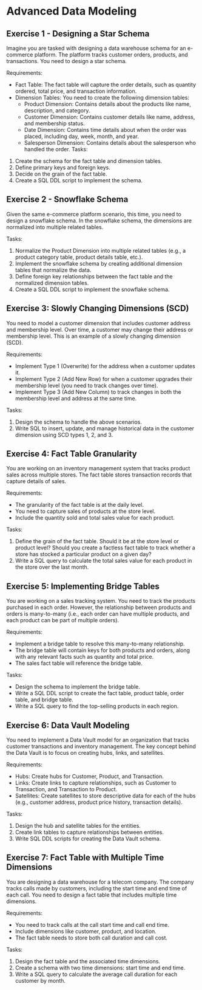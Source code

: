 # Advanced Data Modeling

## Exercise 1 - Designing a Star Schema

Imagine you are tasked with designing a data warehouse schema for an e-commerce platform. The platform tracks customer orders, products, and transactions. You need to design a star schema.

Requirements:
- Fact Table: The fact table will capture the order details, such as quantity ordered, total price, and transaction information.
- Dimension Tables: You need to create the following dimension tables:
    * Product Dimension: Contains details about the products like name, description, and category.
    * Customer Dimension: Contains customer details like name, address, and membership status.
    * Date Dimension: Contains time details about when the order was placed, including day, week, month, and year.
    * Salesperson Dimension: Contains details about the salesperson who handled the order.
Tasks:
1. Create the schema for the fact table and dimension tables.
2. Define primary keys and foreign keys.
3. Decide on the grain of the fact table.
4. Create a SQL DDL script to implement the schema.

## Exercise 2 -  Snowflake Schema

Given the same e-commerce platform scenario, this time, you need to design a snowflake schema. In the snowflake schema, the dimensions are normalized into multiple related tables.

Tasks:
1. Normalize the Product Dimension into multiple related tables (e.g., a product category table, product details table, etc.).
2. Implement the snowflake schema by creating additional dimension tables that normalize the data.
3. Define foreign key relationships between the fact table and the normalized dimension tables.
4. Create a SQL DDL script to implement the snowflake schema.

## Exercise 3: Slowly Changing Dimensions (SCD)

You need to model a customer dimension that includes customer address and membership level. Over time, a customer may change their address or membership level. This is an example of a slowly changing dimension (SCD).

Requirements:
- Implement Type 1 (Overwrite) for the address when a customer updates it.
- Implement Type 2 (Add New Row) for when a customer upgrades their membership level (you need to track changes over time).
- Implement Type 3 (Add New Column) to track changes in both the membership level and address at the same time.

Tasks:
1. Design the schema to handle the above scenarios.
2. Write SQL to insert, update, and manage historical data in the customer dimension using SCD types 1, 2, and 3.

## Exercise 4: Fact Table Granularity

You are working on an inventory management system that tracks product sales across multiple stores. The fact table stores transaction records that capture details of sales.

Requirements:
- The granularity of the fact table is at the daily level.
- You need to capture sales of products at the store level.
- Include the quantity sold and total sales value for each product.

Tasks:
1. Define the grain of the fact table. Should it be at the store level or product level? Should you create a factless fact table to track whether a store has stocked a particular product on a given day?
2. Write a SQL query to calculate the total sales value for each product in the store over the last month.

## Exercise 5: Implementing Bridge Tables

You are working on a sales tracking system. You need to track the products purchased in each order. However, the relationship between products and orders is many-to-many (i.e., each order can have multiple products, and each product can be part of multiple orders).

Requirements:
- Implement a bridge table to resolve this many-to-many relationship.
- The bridge table will contain keys for both products and orders, along with any relevant facts such as quantity and total price.
- The sales fact table will reference the bridge table.

Tasks:
- Design the schema to implement the bridge table.
- Write a SQL DDL script to create the fact table, product table, order table, and bridge table.
- Write a SQL query to find the top-selling products in each region.

## Exercise 6: Data Vault Modeling

You need to implement a Data Vault model for an organization that tracks customer transactions and inventory management. The key concept behind the Data Vault is to focus on creating hubs, links, and satellites.

Requirements:
- Hubs: Create hubs for Customer, Product, and Transaction.
- Links: Create links to capture relationships, such as Customer to Transaction, and Transaction to Product.
- Satellites: Create satellites to store descriptive data for each of the hubs (e.g., customer address, product price history, transaction details).

Tasks:
1. Design the hub and satellite tables for the entities.
2. Create link tables to capture relationships between entities.
3. Write SQL DDL scripts for creating the Data Vault schema.

## Exercise 7: Fact Table with Multiple Time Dimensions

You are designing a data warehouse for a telecom company. The company tracks calls made by customers, including the start time and end time of each call. You need to design a fact table that includes multiple time dimensions.

Requirements:
- You need to track calls at the call start time and call end time.
- Include dimensions like customer, product, and location.
- The fact table needs to store both call duration and call cost.

Tasks:
1. Design the fact table and the associated time dimensions.
2. Create a schema with two time dimensions: start time and end time.
3. Write a SQL query to calculate the average call duration for each customer by month.


